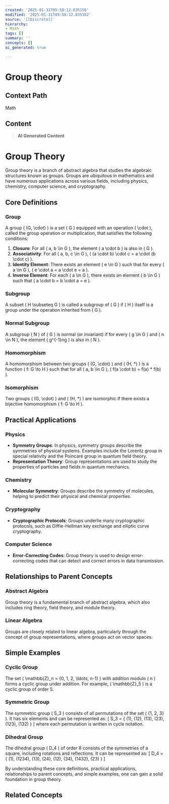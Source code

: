 ```yaml
---
created: '2025-01-31T05:58:12.835156'
modified: '2025-01-31T05:58:12.835162'
source: '[[Discrete]]'
hierarchy:
- Math
tags: []
summary: ''
concepts: []
ai_generated: true

---
```


# Group theory

## Context Path
Math

## Content
> **AI Generated Content**
 # Group Theory

Group theory is a branch of abstract algebra that studies the algebraic structures known as groups. Groups are ubiquitous in mathematics and have numerous applications across various fields, including physics, chemistry, computer science, and cryptography.

## Core Definitions

### Group
A group \( (G, \cdot) \) is a set \( G \) equipped with an operation \( \cdot \), called the group operation or multiplication, that satisfies the following conditions:
1. **Closure**: For all \( a, b \in G \), the element \( a \cdot b \) is also in \( G \).
2. **Associativity**: For all \( a, b, c \in G \), \( (a \cdot b) \cdot c = a \cdot (b \cdot c) \).
3. **Identity Element**: There exists an element \( e \in G \) such that for every \( a \in G \), \( e \cdot a = a \cdot e = a \).
4. **Inverse Element**: For each \( a \in G \), there exists an element \( b \in G \) such that \( a \cdot b = b \cdot a = e \).

### Subgroup
A subset \( H \subseteq G \) is called a subgroup of \( G \) if \( H \) itself is a group under the operation inherited from \( G \).

### Normal Subgroup
A subgroup \( N \) of \( G \) is normal (or invariant) if for every \( g \in G \) and \( n \in N \), the element \( g^{-1}ng \) is also in \( N \).

### Homomorphism
A homomorphism between two groups \( (G, \cdot) \) and \( (H, *) \) is a function \( f: G \to H \) such that for all \( a, b \in G \), \( f(a \cdot b) = f(a) * f(b) \).

### Isomorphism
Two groups \( (G, \cdot) \) and \( (H, *) \) are isomorphic if there exists a bijective homomorphism \( f: G \to H \).

## Practical Applications

### Physics
- **Symmetry Groups**: In physics, symmetry groups describe the symmetries of physical systems. Examples include the Lorentz group in special relativity and the Poincaré group in quantum field theory.
- **Representation Theory**: Group representations are used to study the properties of particles and fields in quantum mechanics.

### Chemistry
- **Molecular Symmetry**: Groups describe the symmetry of molecules, helping to predict their physical and chemical properties.

### Cryptography
- **Cryptographic Protocols**: Groups underlie many cryptographic protocols, such as Diffie-Hellman key exchange and elliptic curve cryptography.

### Computer Science
- **Error-Correcting Codes**: Group theory is used to design error-correcting codes that can detect and correct errors in data transmission.

## Relationships to Parent Concepts

### Abstract Algebra
Group theory is a fundamental branch of abstract algebra, which also includes ring theory, field theory, and module theory.

### Linear Algebra
Groups are closely related to linear algebra, particularly through the concept of group representations, where groups act on vector spaces.

## Simple Examples

### Cyclic Group
The set \( \mathbb{Z}_n = \{0, 1, 2, \ldots, n-1\} \) with addition modulo \( n \) forms a cyclic group under addition. For example, \( \mathbb{Z}_5 \) is a cyclic group of order 5.

### Symmetric Group
The symmetric group \( S_3 \) consists of all permutations of the set \( \{1, 2, 3\} \). It has six elements and can be represented as:
\[
S_3 = \{ (1), (12), (13), (23), (123), (132) \}
\]
where each permutation is written in cycle notation.

### Dihedral Group
The dihedral group \( D_4 \) of order 8 consists of the symmetries of a square, including rotations and reflections. It can be represented as:
\[
D_4 = \{ (1), (1234), (13), (24), (12), (34), (1432), (23) \}
\]

By understanding these core definitions, practical applications, relationships to parent concepts, and simple examples, one can gain a solid foundation in group theory.

## Related Concepts
